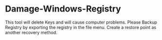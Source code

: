 # Damage-Windows-Registry
This tool will delete Keys and will cause computer problems.
Please Backup Registry by exporting the registry in the file menu.
Create a restore point as another recovery method.
